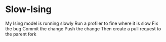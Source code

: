 # Slow-Ising
My Ising model is running slowly
Run a profiler to fine where it is slow
Fix the bug
Commit the change
Push the change
Then create a pull request to the parent fork